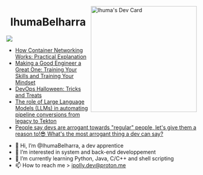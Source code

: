 <a href="https://app.daily.dev/Ihu_Ma"><img src="https://api.daily.dev/devcards/64e11fcca7f943a790e09e31b5c63948.png?r=kmk" width="280" alt="Ihuma's Dev Card" align="right" /></a>
<h1 align="center">IhumaBelharra</h1>

![](https://img.shields.io/badge/Code-Python-informational?style=flat&logo=python&logoColor=ffd343&color=ffd343)

<!-- daily.dev BOOKMARKS:START -->
- [How Container Networking Works: Practical Explanation](https://app.daily.dev/posts/qiJm4MxH9?utm_source=rss&utm_medium=bookmarks&utm_campaign=Z1XgSyCBkf0yjD80kbM80)
- [Making a Good Engineer a Great One: Training Your Skills and Training Your Mindset](https://app.daily.dev/posts/a89VsU4Zx?utm_source=rss&utm_medium=bookmarks&utm_campaign=Z1XgSyCBkf0yjD80kbM80)
- [DevOps Halloween: Tricks and Treats](https://app.daily.dev/posts/hg5nJonZN?utm_source=rss&utm_medium=bookmarks&utm_campaign=Z1XgSyCBkf0yjD80kbM80)
- [The role of Large Language Models &lpar;LLMs&rpar; in automating pipeline conversions from legacy to Tekton](https://app.daily.dev/posts/YnpqgplHw?utm_source=rss&utm_medium=bookmarks&utm_campaign=Z1XgSyCBkf0yjD80kbM80)
- [People say devs are arrogant towards &quot;regular&quot; people, let&#39;s give them a reason to!😎 What&#39;s the most arrogant thing a dev can say?](https://app.daily.dev/posts/2xBZlRcAJ?utm_source=rss&utm_medium=bookmarks&utm_campaign=Z1XgSyCBkf0yjD80kbM80)
<!-- daily.dev BOOKMARKS:END --> 

- 👋 Hi, I’m @IhumaBelharra, a dev apprentice 
- 👀 I’m interested in system and back-end developpement
- 🌱 I’m currently learning Python, Java, C/C++ and shell scripting
- 📫 How to reach me > ipolly.dev@proton.me


<!---
IhumaBelharra/IhumaBelharra is a ✨ special ✨ repository because its `README.md` (this file) appears on your GitHub profile.
You can click the Preview link to take a look at your changes.
--->
